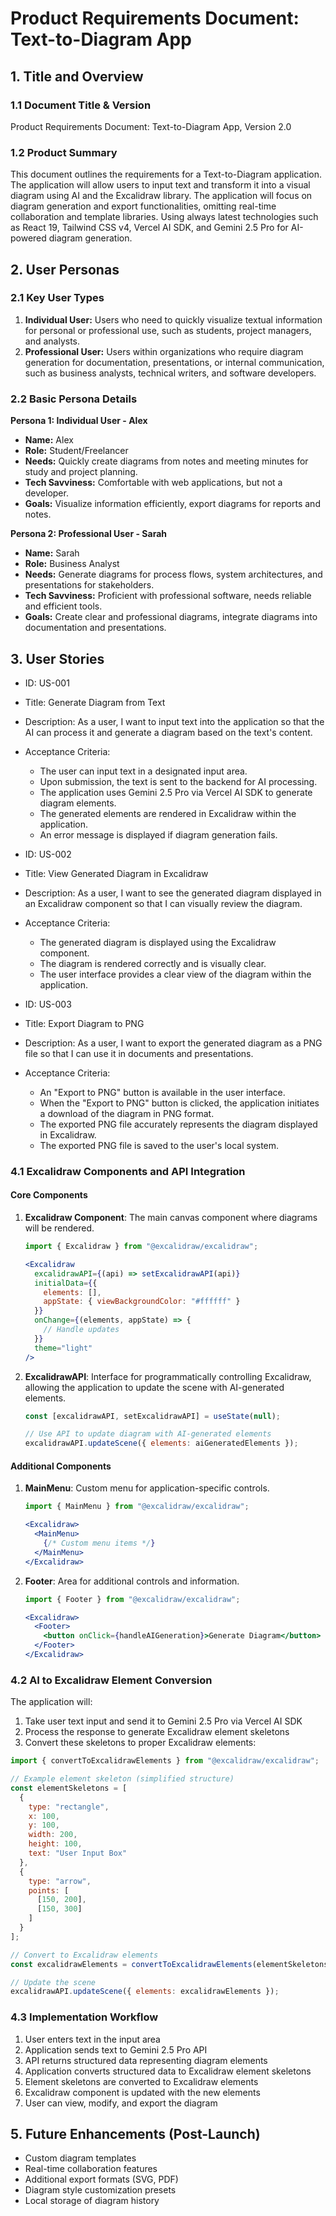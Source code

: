 # Product Requirements Document: Text-to-Diagram App

## 1. Title and Overview

### 1.1 Document Title & Version
Product Requirements Document: Text-to-Diagram App, Version 2.0

### 1.2 Product Summary
This document outlines the requirements for a Text-to-Diagram application. The application will allow users to input text and transform it into a visual diagram using AI and the Excalidraw library. The application will focus on diagram generation and export functionalities, omitting real-time collaboration and template libraries. Using always latest technologies such as React 19, Tailwind CSS v4, Vercel AI SDK, and Gemini 2.5 Pro for AI-powered diagram generation.

## 2. User Personas

### 2.1 Key User Types
1. **Individual User:** Users who need to quickly visualize textual information for personal or professional use, such as students, project managers, and analysts.
2. **Professional User:** Users within organizations who require diagram generation for documentation, presentations, or internal communication, such as business analysts, technical writers, and software developers.

### 2.2 Basic Persona Details

**Persona 1: Individual User - Alex**
- **Name:** Alex
- **Role:** Student/Freelancer
- **Needs:** Quickly create diagrams from notes and meeting minutes for study and project planning.
- **Tech Savviness:** Comfortable with web applications, but not a developer.
- **Goals:** Visualize information efficiently, export diagrams for reports and notes.

**Persona 2: Professional User - Sarah**
- **Name:** Sarah
- **Role:** Business Analyst
- **Needs:** Generate diagrams for process flows, system architectures, and presentations for stakeholders.
- **Tech Savviness:** Proficient with professional software, needs reliable and efficient tools.
- **Goals:** Create clear and professional diagrams, integrate diagrams into documentation and presentations.

## 3. User Stories

- ID: US-001
- Title: Generate Diagram from Text
- Description: As a user, I want to input text into the application so that the AI can process it and generate a diagram based on the text's content.
- Acceptance Criteria:
    - The user can input text in a designated input area.
    - Upon submission, the text is sent to the backend for AI processing.
    - The application uses Gemini 2.5 Pro via Vercel AI SDK to generate diagram elements.
    - The generated elements are rendered in Excalidraw within the application.
    - An error message is displayed if diagram generation fails.

- ID: US-002
- Title: View Generated Diagram in Excalidraw
- Description: As a user, I want to see the generated diagram displayed in an Excalidraw component so that I can visually review the diagram.
- Acceptance Criteria:
    - The generated diagram is displayed using the Excalidraw component.
    - The diagram is rendered correctly and is visually clear.
    - The user interface provides a clear view of the diagram within the application.

- ID: US-003
- Title: Export Diagram to PNG
- Description: As a user, I want to export the generated diagram as a PNG file so that I can use it in documents and presentations.
- Acceptance Criteria:
    - An "Export to PNG" button is available in the user interface.
    - When the "Export to PNG" button is clicked, the application initiates a download of the diagram in PNG format.
    - The exported PNG file accurately represents the diagram displayed in Excalidraw.
    - The exported PNG file is saved to the user's local system.

### 4.1 Excalidraw Components and API Integration

#### Core Components
1. **Excalidraw Component**: The main canvas component where diagrams will be rendered.
   ```jsx
   import { Excalidraw } from "@excalidraw/excalidraw";
   
   <Excalidraw
     excalidrawAPI={(api) => setExcalidrawAPI(api)}
     initialData={{
       elements: [],
       appState: { viewBackgroundColor: "#ffffff" }
     }}
     onChange={(elements, appState) => {
       // Handle updates
     }}
     theme="light"
   />
   ```

2. **ExcalidrawAPI**: Interface for programmatically controlling Excalidraw, allowing the application to update the scene with AI-generated elements.
   ```jsx
   const [excalidrawAPI, setExcalidrawAPI] = useState(null);
   
   // Use API to update diagram with AI-generated elements
   excalidrawAPI.updateScene({ elements: aiGeneratedElements });
   ```

#### Additional Components
1. **MainMenu**: Custom menu for application-specific controls.
   ```jsx
   import { MainMenu } from "@excalidraw/excalidraw";
   
   <Excalidraw>
     <MainMenu>
       {/* Custom menu items */}
     </MainMenu>
   </Excalidraw>
   ```

2. **Footer**: Area for additional controls and information.
   ```jsx
   import { Footer } from "@excalidraw/excalidraw";
   
   <Excalidraw>
     <Footer>
       <button onClick={handleAIGeneration}>Generate Diagram</button>
     </Footer>
   </Excalidraw>
   ```

### 4.2 AI to Excalidraw Element Conversion

The application will:

1. Take user text input and send it to Gemini 2.5 Pro via Vercel AI SDK
2. Process the response to generate Excalidraw element skeletons
3. Convert these skeletons to proper Excalidraw elements:

```jsx
import { convertToExcalidrawElements } from "@excalidraw/excalidraw";

// Example element skeleton (simplified structure)
const elementSkeletons = [
  {
    type: "rectangle",
    x: 100,
    y: 100,
    width: 200,
    height: 100,
    text: "User Input Box"
  },
  {
    type: "arrow",
    points: [
      [150, 200],
      [150, 300]
    ]
  }
];

// Convert to Excalidraw elements
const excalidrawElements = convertToExcalidrawElements(elementSkeletons);

// Update the scene
excalidrawAPI.updateScene({ elements: excalidrawElements });
```

### 4.3 Implementation Workflow

1. User enters text in the input area
2. Application sends text to Gemini 2.5 Pro API
3. API returns structured data representing diagram elements
4. Application converts structured data to Excalidraw element skeletons
5. Element skeletons are converted to Excalidraw elements
6. Excalidraw component is updated with the new elements
7. User can view, modify, and export the diagram

## 5. Future Enhancements (Post-Launch)

- Custom diagram templates
- Real-time collaboration features
- Additional export formats (SVG, PDF)
- Diagram style customization presets
- Local storage of diagram history 